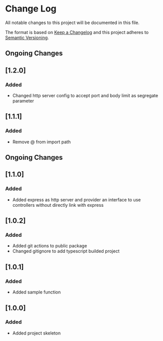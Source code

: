 # Change Log

All notable changes to this project will be documented in this file.

The format is based on [Keep a Changelog](http://keepachangelog.com/)
and this project adheres to [Semantic Versioning](http://semver.org/).

## Ongoing Changes

## [1.2.0]

### Added

- Changed http server config to accept port and body limit as segregate parameter

## [1.1.1]

### Added

- Remove @ from import path

## Ongoing Changes

## [1.1.0]

### Added

- Added express as http server and provider an interface to use controllers without directly link with express

## [1.0.2]

### Added

- Added git actions to public package
- Changed gitignore to add typescript builded project

## [1.0.1]

### Added

- Added sample function

## [1.0.0]

### Added

- Added project skeleton
